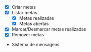 - [x] Criar metas
- [x] Listar  metas
    - [x] Metas realizadas
    - [x] Metas  abertas
- [x] Marcar/Desmarcar metas realizadas
- [x] Remover metas
- Sistema de mensagens